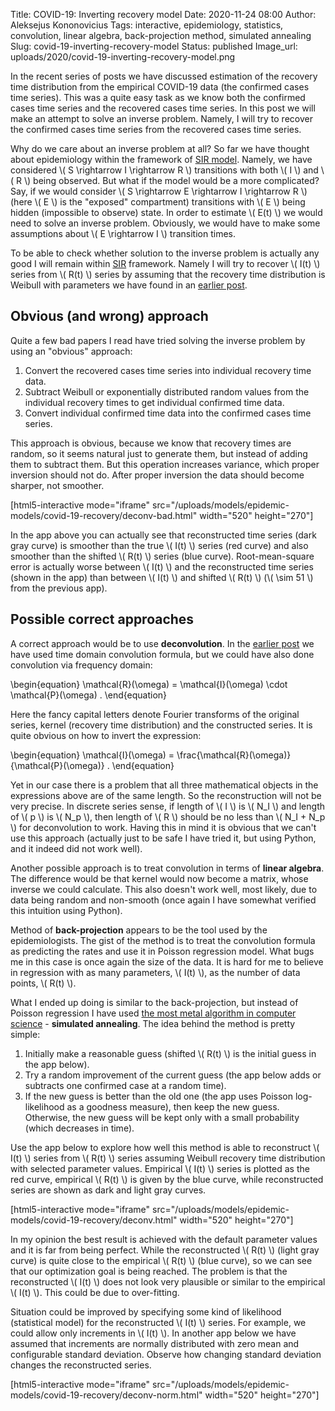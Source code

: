 Title: COVID-19: Inverting recovery model
Date: 2020-11-24 08:00
Author: Aleksejus Kononovicius
Tags: interactive, epidemiology, statistics, convolution, linear algebra, back-projection method, simulated annealing
Slug: covid-19-inverting-recovery-model
Status: published
Image_url: uploads/2020/covid-19-inverting-recovery-model.png

In the recent series of posts we have discussed estimation of the recovery
time distribution from the empirical COVID-19 data (the confirmed cases time
series). This was a quite easy task as we know both the confirmed cases time
series and the recovered cases time series. In this post we will make an
attempt to solve an inverse problem. Namely, I will try to recover the confirmed
cases time series from the recovered cases time series.<!--more-->

Why do we care about an inverse problem at all? So far we have thought about
epidemiology within the framework of
[SIR model]({filename}/articles/2020/sir-model.md). Namely, we have considered
\\\( S \rightarrow I \rightarrow R \\\) transitions with both \\\( I \\\) and
\\\( R \\\) being observed. But what if the model would be a more complicated?
Say, if we would consider \\\( S \rightarrow E \rightarrow I \rightarrow R \\\)
(here \\\( E \\\) is the "exposed" compartment) transitions with \\\( E \\\)
being hidden (impossible to observe) state. In order to estimate \\\( E(t) \\\)
we would need to solve an inverse problem. Obviously, we would have to make some
assumptions about \\\( E \rightarrow I \\\) transition times.

To be able to check whether solution to the inverse problem is actually any
good I will remain within [SIR]({filename}/articles/2020/sir-model.md)
framework. Namely I will try to recover \\\( I(t) \\\) series from
\\\( R(t) \\\) series by assuming that the recovery time distribution is
Weibull with parameters we have found in an
[earlier post]({filename}/articles/2020/covid-19-recovery-model-convolution.md).

## Obvious (and wrong) approach

Quite a few bad papers I read have tried solving the inverse problem by using
an "obvious" approach:

1. Convert the recovered cases time series into individual recovery time data.
1. Subtract Weibull or exponentially distributed random values from the
individual recovery times to get individual confirmed time data.
1. Convert individual confirmed time data into the confirmed cases time series.

This approach is obvious, because we know that recovery times are random, so
it seems natural just to generate them, but instead of adding them to
subtract them. But this operation increases variance, which proper inversion
should not do. After proper inversion the data should become sharper, not
smoother.

[html5-interactive mode="iframe"
src="/uploads/models/epidemic-models/covid-19-recovery/deconv-bad.html" width="520" height="270"]

In the app above you can actually see that reconstructed time series (dark gray
curve) is smoother than the true \\\( I(t) \\\) series (red curve) and also
smoother than the shifted \\\( R(t) \\\) series (blue curve). Root-mean-square
error is actually worse between \\\( I(t) \\\) and the reconstructed time
series (shown in the app) than between \\\( I(t) \\\) and shifted
\\\( R(t) \\\) (\\\( \sim 51 \\\) from the previous app).

## Possible correct approaches

A correct approach would be to use **deconvolution**. In the
[earlier post]({filename}/articles/2020/covid-19-recovery-model-convolution.md) we
have used time domain convolution formula, but we could have also done
convolution via frequency domain:

\begin{equation}
    \mathcal{R}(\omega) = \mathcal{I}(\omega) \cdot \mathcal{P}(\omega) .
\end{equation}

Here the fancy capital letters denote Fourier transforms of the original
series, kernel (recovery time distribution) and the constructed series. It is
quite obvious on how to invert the expression:

\begin{equation}
    \mathcal{I}(\omega) = \frac{\mathcal{R}(\omega)}{\mathcal{P}(\omega)} .
\end{equation}

Yet in our case there is a problem that all three mathematical objects in the
expressions above are of the same length. So the reconstruction will not be
very precise. In discrete series sense, if length of \\\( I \\\) is
\\\( N\_I \\\) and length of \\\( p \\\) is \\\( N\_p \\\), then length of
\\\( R \\\) should be no less than \\\( N\_I + N\_p \\\) for deconvolution to
work. Having this in mind it is obvious that we can't use this approach
(actually just to be safe I have tried it, but using Python, and it indeed
did not work well).

Another possible approach is to treat convolution in terms of **linear
algebra**. The difference would be that kernel would now become a matrix, whose
inverse we could calculate. This also doesn't work well, most likely, due to
data being random and non-smooth (once again I have somewhat verified this
intuition using Python).

Method of **back-projection** appears to be the tool used by the
epidemiologists. The gist of the method is to treat the convolution formula as
predicting the rates and use it in Poisson regression model. What bugs me in
this case is once again the size of the data. It is hard for me to believe in
regression with as many parameters, \\\( I(t) \\\), as the number of data
points, \\\( R(t) \\\).

What I ended up doing is similar to the back-projection, but instead of Poisson
regression I have used
[the most metal algorithm in computer science]({filename}/articles/2020/scishow-the-most-metal-algorithm-in-computer-science.md) -
**simulated annealing**. The idea behind the method is pretty simple:
1. Initially make a reasonable guess (shifted \\\( R(t) \\\) is the initial
guess in the app below).
1. Try a random improvement of the current guess (the app below adds or
subtracts one confirmed case at a random time).
1. If the new guess is better than the old one (the app uses Poisson
log-likelihood as a goodness measure), then keep the new guess. Otherwise,
the new guess will be kept only with a small probability (which decreases in
time).

Use the app below to explore how well this method is able to reconstruct
\\\( I(t) \\\) series from \\\( R(t) \\\) series assuming Weibull recovery
time distribution with selected parameter values. Empirical \\\( I(t) \\\)
series is plotted as the red curve, empirical \\\( R(t) \\\) is given by the
blue curve, while reconstructed series are shown as dark and light gray curves.

[html5-interactive mode="iframe"
src="/uploads/models/epidemic-models/covid-19-recovery/deconv.html" width="520" height="270"]

In my opinion the best result is achieved with the default parameter values and
it is far from being perfect. While the reconstructed \\\( R(t) \\\) (light
gray curve) is quite close to the empirical \\\( R(t) \\\) (blue curve), so we
can see that our optimization goal is being reached. The problem is that the
reconstructed \\\( I(t) \\\) does not look very plausible or similar to the
empirical \\\( I(t) \\\). This could be due to over-fitting.

Situation could be improved by specifying some kind of likelihood (statistical
model) for the reconstructed \\\( I(t) \\\) series. For example, we could allow
only increments in \\\( I(t) \\\). In another app below we have assumed that
increments are normally distributed with zero mean and configurable standard
deviation. Observe how changing standard deviation changes the reconstructed
series.

[html5-interactive mode="iframe"
src="/uploads/models/epidemic-models/covid-19-recovery/deconv-norm.html" width="520" height="270"]


